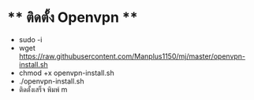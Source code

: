 # ** ติดตั้ง Openvpn  ** <br>
- sudo -i
- wget https://raw.githubusercontent.com/Manplus1150/mj/master/openvpn-install.sh
- chmod +x openvpn-install.sh
- ./openvpn-install.sh
- ติดตั้งเสร็จ พิมพ์ m



